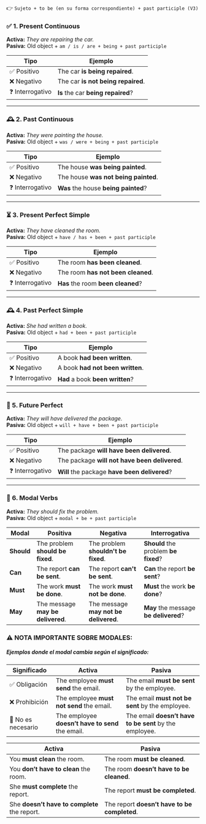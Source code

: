 👉 `Sujeto + to be (en su forma correspondiente) + past participle (V3)`

### ✅ 1. **Present Continuous**

**Activa:** _They are repairing the car._  
**Pasiva:** Old object + `am / is / are + being + past participle`

|Tipo|Ejemplo|
|---|---|
|✅ Positivo|The car **is being repaired**.|
|❌ Negativo|The car **is not being repaired**.|
|❓ Interrogativo|**Is** the car **being repaired**?|

---
### 🕰️ 2. **Past Continuous**

**Activa:** _They were painting the house._  
**Pasiva:** Old object +  `was / were + being + past participle`

|Tipo|Ejemplo|
|---|---|
|✅ Positivo|The house **was being painted**.|
|❌ Negativo|The house **was not being painted**.|
|❓ Interrogativo|**Was** the house **being painted**?|

---
### ⏳ 3. **Present Perfect Simple**

**Activa:** _They have cleaned the room._  
**Pasiva:** Old object +  `have / has + been + past participle`

|Tipo|Ejemplo|
|---|---|
|✅ Positivo|The room **has been cleaned**.|
|❌ Negativo|The room **has not been cleaned**.|
|❓ Interrogativo|**Has** the room **been cleaned**?|

---

### 🕰️ 4. **Past Perfect Simple**

**Activa:** _She had written a book._  
**Pasiva:** Old object +  `had + been + past participle`

|Tipo|Ejemplo|
|---|---|
|✅ Positivo|A book **had been written**.|
|❌ Negativo|A book **had not been written**.|
|❓ Interrogativo|**Had** a book **been written**?|

---

### 🔮 5. **Future Perfect**

**Activa:** _They will have delivered the package._  
**Pasiva:** Old object + `will + have + been + past participle`

| Tipo            | Ejemplo                                       |
| --------------- | --------------------------------------------- |
| ✅ Positivo      | The package **will have been delivered**.     |
| ❌ Negativo      | The package **will not have been delivered**. |
| ❓ Interrogativo | **Will** the package **have been delivered**? |

---

### 🧩 6. **Modal Verbs**

**Activa:** _They should fix the problem._  
**Pasiva:** Old object +  `modal + be + past participle`  

| Modal      | Positiva                          | Negativa                              | Interrogativa                         |
| ---------- | --------------------------------- | ------------------------------------- | ------------------------------------- |
| **Should** | The problem **should be fixed**.  | The problem **shouldn't be fixed**.   | **Should** the problem **be fixed**?  |
| **Can**    | The report **can be sent**.       | The report **can't be sent**.         | **Can** the report **be sent**?       |
| **Must**   | The work **must be done**.        | The work **must not be done**.        | **Must** the work **be done**?        |
| **May**    | The message **may be delivered**. | The message **may not be delivered**. | **May** the message **be delivered**? |
### ⚠️ NOTA IMPORTANTE SOBRE MODALES:

##### Ejemplos donde el **modal cambia según el significado**:

| Significado        | Activa                                           | Pasiva                                                 |
| ------------------ | ------------------------------------------------ | ------------------------------------------------------ |
| ✅ Obligación       | The employee **must send** the email.            | The email **must be sent** by the employee.            |
| ❌ Prohibición      | The employee **must not send** the email.        | The email **must not be sent** by the employee.        |
| 🚫 No es necesario | The employee **doesn’t have to send** the email. | The email **doesn’t have to be sent** by the employee. |

| Activa                                       | Pasiva                                       |
| -------------------------------------------- | -------------------------------------------- |
| You **must clean** the room.                 | The room **must be cleaned**.                |
| You **don’t have to clean** the room.        | The room **doesn’t have to be cleaned**.     |
| She **must complete** the report.            | The report **must be completed**.            |
| She **doesn’t have to complete** the report. | The report **doesn’t have to be completed**. |
